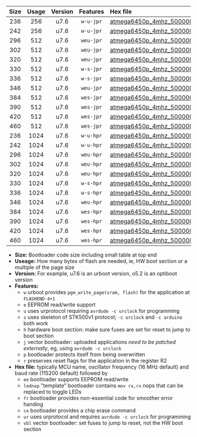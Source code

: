 |Size|Usage|Version|Features|Hex file|
|:-:|:-:|:-:|:-:|:--|
|236|256|u7.6|`w-u-jpr`|[atmega6450p_4mhz_500000bps_ur_vbl.hex](https://raw.githubusercontent.com/stefanrueger/urboot/main//atmega6450p_4mhz_500000bps_ur_vbl.hex)|
|242|256|u7.6|`w-u-jpr`|[atmega6450p_4mhz_500000bps_lednop_ur_vbl.hex](https://raw.githubusercontent.com/stefanrueger/urboot/main//atmega6450p_4mhz_500000bps_lednop_ur_vbl.hex)|
|296|512|u7.6|`weu-jpr`|[atmega6450p_4mhz_500000bps_ee_ur_vbl.hex](https://raw.githubusercontent.com/stefanrueger/urboot/main//atmega6450p_4mhz_500000bps_ee_ur_vbl.hex)|
|302|512|u7.6|`weu-jpr`|[atmega6450p_4mhz_500000bps_ee_lednop_ur_vbl.hex](https://raw.githubusercontent.com/stefanrueger/urboot/main//atmega6450p_4mhz_500000bps_ee_lednop_ur_vbl.hex)|
|320|512|u7.6|`weu-jpr`|[atmega6450p_4mhz_500000bps_ee_lednop_fr_ur_vbl.hex](https://raw.githubusercontent.com/stefanrueger/urboot/main//atmega6450p_4mhz_500000bps_ee_lednop_fr_ur_vbl.hex)|
|330|512|u7.6|`w-s-jpr`|[atmega6450p_4mhz_500000bps_vbl.hex](https://raw.githubusercontent.com/stefanrueger/urboot/main//atmega6450p_4mhz_500000bps_vbl.hex)|
|336|512|u7.6|`w-s-jpr`|[atmega6450p_4mhz_500000bps_lednop_vbl.hex](https://raw.githubusercontent.com/stefanrueger/urboot/main//atmega6450p_4mhz_500000bps_lednop_vbl.hex)|
|346|512|u7.6|`weu-jpr`|[atmega6450p_4mhz_500000bps_ee_lednop_fr_ce_ur_vbl.hex](https://raw.githubusercontent.com/stefanrueger/urboot/main//atmega6450p_4mhz_500000bps_ee_lednop_fr_ce_ur_vbl.hex)|
|384|512|u7.6|`wes-jpr`|[atmega6450p_4mhz_500000bps_ee_vbl.hex](https://raw.githubusercontent.com/stefanrueger/urboot/main//atmega6450p_4mhz_500000bps_ee_vbl.hex)|
|390|512|u7.6|`wes-jpr`|[atmega6450p_4mhz_500000bps_ee_lednop_vbl.hex](https://raw.githubusercontent.com/stefanrueger/urboot/main//atmega6450p_4mhz_500000bps_ee_lednop_vbl.hex)|
|420|512|u7.6|`wes-jpr`|[atmega6450p_4mhz_500000bps_ee_lednop_fr_vbl.hex](https://raw.githubusercontent.com/stefanrueger/urboot/main//atmega6450p_4mhz_500000bps_ee_lednop_fr_vbl.hex)|
|460|512|u7.6|`wes-jpr`|[atmega6450p_4mhz_500000bps_ee_lednop_fr_ce_vbl.hex](https://raw.githubusercontent.com/stefanrueger/urboot/main//atmega6450p_4mhz_500000bps_ee_lednop_fr_ce_vbl.hex)|
|236|1024|u7.6|`w-u-hpr`|[atmega6450p_4mhz_500000bps_ur.hex](https://raw.githubusercontent.com/stefanrueger/urboot/main//atmega6450p_4mhz_500000bps_ur.hex)|
|242|1024|u7.6|`w-u-hpr`|[atmega6450p_4mhz_500000bps_lednop_ur.hex](https://raw.githubusercontent.com/stefanrueger/urboot/main//atmega6450p_4mhz_500000bps_lednop_ur.hex)|
|296|1024|u7.6|`weu-hpr`|[atmega6450p_4mhz_500000bps_ee_ur.hex](https://raw.githubusercontent.com/stefanrueger/urboot/main//atmega6450p_4mhz_500000bps_ee_ur.hex)|
|302|1024|u7.6|`weu-hpr`|[atmega6450p_4mhz_500000bps_ee_lednop_ur.hex](https://raw.githubusercontent.com/stefanrueger/urboot/main//atmega6450p_4mhz_500000bps_ee_lednop_ur.hex)|
|320|1024|u7.6|`weu-hpr`|[atmega6450p_4mhz_500000bps_ee_lednop_fr_ur.hex](https://raw.githubusercontent.com/stefanrueger/urboot/main//atmega6450p_4mhz_500000bps_ee_lednop_fr_ur.hex)|
|330|1024|u7.6|`w-s-hpr`|[atmega6450p_4mhz_500000bps.hex](https://raw.githubusercontent.com/stefanrueger/urboot/main//atmega6450p_4mhz_500000bps.hex)|
|336|1024|u7.6|`w-s-hpr`|[atmega6450p_4mhz_500000bps_lednop.hex](https://raw.githubusercontent.com/stefanrueger/urboot/main//atmega6450p_4mhz_500000bps_lednop.hex)|
|346|1024|u7.6|`weu-hpr`|[atmega6450p_4mhz_500000bps_ee_lednop_fr_ce_ur.hex](https://raw.githubusercontent.com/stefanrueger/urboot/main//atmega6450p_4mhz_500000bps_ee_lednop_fr_ce_ur.hex)|
|384|1024|u7.6|`wes-hpr`|[atmega6450p_4mhz_500000bps_ee.hex](https://raw.githubusercontent.com/stefanrueger/urboot/main//atmega6450p_4mhz_500000bps_ee.hex)|
|390|1024|u7.6|`wes-hpr`|[atmega6450p_4mhz_500000bps_ee_lednop.hex](https://raw.githubusercontent.com/stefanrueger/urboot/main//atmega6450p_4mhz_500000bps_ee_lednop.hex)|
|420|1024|u7.6|`wes-hpr`|[atmega6450p_4mhz_500000bps_ee_lednop_fr.hex](https://raw.githubusercontent.com/stefanrueger/urboot/main//atmega6450p_4mhz_500000bps_ee_lednop_fr.hex)|
|460|1024|u7.6|`wes-hpr`|[atmega6450p_4mhz_500000bps_ee_lednop_fr_ce.hex](https://raw.githubusercontent.com/stefanrueger/urboot/main//atmega6450p_4mhz_500000bps_ee_lednop_fr_ce.hex)|

- **Size:** Bootloader code size including small table at top end
- **Useage:** How many bytes of flash are needed, ie, HW boot section or a multiple of the page size
- **Version:** For example, u7.6 is an urboot version, o5.2 is an optiboot version
- **Features:**
  + `w` urboot provides `pgm_write_page(sram, flash)` for the application at `FLASHEND-4+1`
  + `e` EEPROM read/write support
  + `u` uses urprotocol requiring `avrdude -c urclock` for programming
  + `s` uses skeleton of STK500v1 protocol; `-c urclock` and `-c arduino` both work
  + `h` hardware boot section: make sure fuses are set for reset to jump to boot section
  + `j` vector bootloader: uploaded applications *need to be patched externally*, eg, using `avrdude -c urclock`
  + `p` bootloader protects itself from being overwritten
  + `r` preserves reset flags for the application in the register R2
- **Hex file:** typically MCU name, oscillator frequency (16 MHz default) and baud rate (115200 default) followed by
  + `ee` bootloader supports EEPROM read/write
  + `lednop` "template" bootloader contains `mov rx,rx` nops that can be replaced to toggle LEDs
  + `fr` bootloader provides non-essential code for smoother error handing
  + `ce` bootloader provides a chip erase command
  + `ur` uses urprotocol and requires `avrdude -c urclock` for programming
  + `vbl` vector bootloader: set fuses to jump to reset, not the HW boot section
